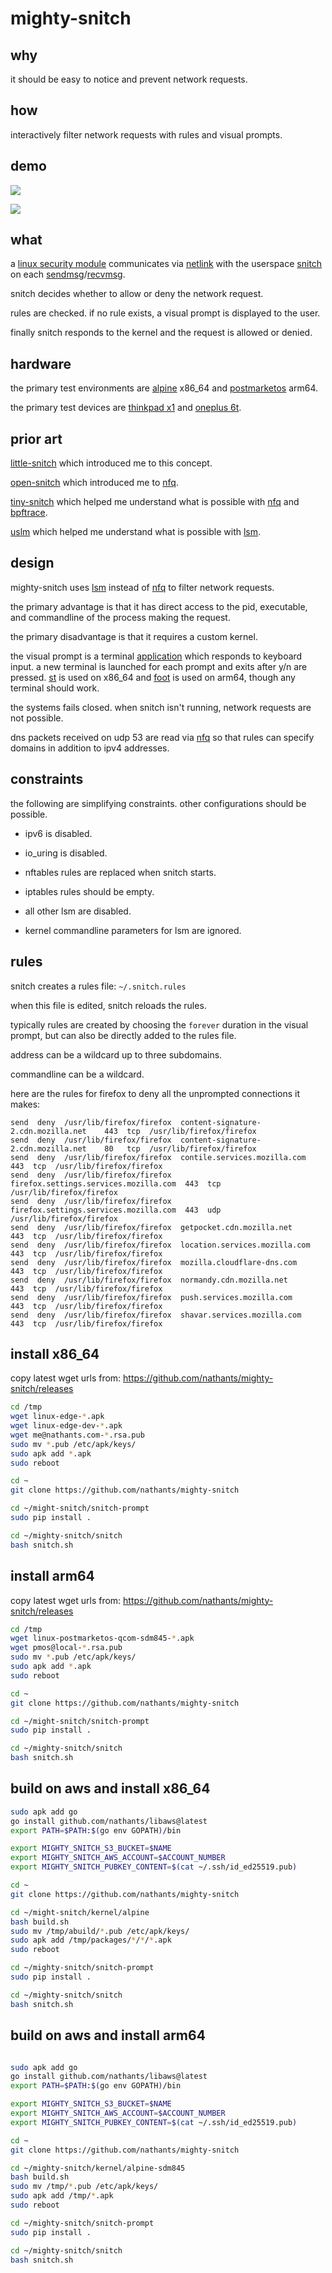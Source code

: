 # mighty-snitch

## why

it should be easy to notice and prevent network requests.

## how

interactively filter network requests with rules and visual prompts.

## demo

![](https://github.com/nathants/mighty-snitch/raw/master/demo.gif)

![](https://github.com/nathants/mighty-snitch/raw/master/mobile.jpg)

## what

a [linux security module](https://www.kernel.org/doc/html/latest/security/lsm.html) communicates via [netlink](https://man7.org/linux/man-pages/man7/netlink.7.html) with the userspace [snitch](https://github.com/nathants/mighty-snitch/blob/master/snitch/snitch.c) on each [sendmsg](https://man7.org/linux/man-pages/man3/sendmsg.3p.html)/[recvmsg](https://man7.org/linux/man-pages/man3/recvmsg.3p.html).

snitch decides whether to allow or deny the network request.

rules are checked. if no rule exists, a visual prompt is displayed to the user.

finally snitch responds to the kernel and the request is allowed or denied.

## hardware

the primary test environments are [alpine](https://alpinelinux.org/) x86_64 and [postmarketos](https://postmarketos.org/) arm64.

the primary test devices are [thinkpad x1](https://www.lenovo.com/us/en/c/laptops/thinkpad/thinkpadx1) and [oneplus 6t](https://www.oneplus.com/6t).

## prior art

[little-snitch](https://www.obdev.at/products/littlesnitch/index.html) which introduced me to this concept.

[open-snitch](https://github.com/evilsocket/opensnitch) which introduced me to [nfq](https://www.netfilter.org/projects/libnetfilter_queue/).

[tiny-snitch](https://github.com/nathants/tinysnitch) which helped me understand what is possible with [nfq](https://www.netfilter.org/projects/libnetfilter_queue/) and [bpftrace](https://github.com/iovisor/bpftrace).

[uslm](https://github.com/argussecurity/ulsm) which helped me understand what is possible with [lsm](https://www.kernel.org/doc/html/latest/security/lsm.html).

## design

mighty-snitch uses [lsm](https://www.kernel.org/doc/html/latest/security/lsm.html) instead of [nfq](https://www.netfilter.org/projects/libnetfilter_queue/) to filter network requests.

the primary advantage is that it has direct access to the pid, executable, and commandline of the process making the request.

the primary disadvantage is that it requires a custom kernel.

the visual prompt is a terminal [application](https://github.com/nathants/mighty-snitch/blob/master/snitch-prompt/snitch-prompt) which responds to keyboard input. a new terminal is launched for each prompt and exits after y/n are pressed. [st](https://st.suckless.org/) is used on x86_64 and [foot](https://codeberg.org/dnkl/foot) is used on arm64, though any terminal should work.

the systems fails closed. when snitch isn't running, network requests are not possible.

dns packets received on udp 53 are read via [nfq](https://www.netfilter.org/projects/libnetfilter_queue/) so that rules can specify domains in addition to ipv4 addresses.

## constraints

the following are simplifying constraints. other configurations should be possible.

- ipv6 is disabled.

- io_uring is disabled.

- nftables rules are replaced when snitch starts.

- iptables rules should be empty.

- all other lsm are disabled.

- kernel commandline parameters for lsm are ignored.

## rules

snitch creates a rules file: `~/.snitch.rules`

when this file is edited, snitch reloads the rules.

typically rules are created by choosing the `forever` duration in the visual prompt, but can also be directly added to the rules file.

address can be a wildcard up to three subdomains.

commandline can be a wildcard.

here are the rules for firefox to deny all the unprompted connections it makes:

```
send  deny  /usr/lib/firefox/firefox  content-signature-2.cdn.mozilla.net    443  tcp  /usr/lib/firefox/firefox
send  deny  /usr/lib/firefox/firefox  content-signature-2.cdn.mozilla.net    80   tcp  /usr/lib/firefox/firefox
send  deny  /usr/lib/firefox/firefox  contile.services.mozilla.com           443  tcp  /usr/lib/firefox/firefox
send  deny  /usr/lib/firefox/firefox  firefox.settings.services.mozilla.com  443  tcp  /usr/lib/firefox/firefox
send  deny  /usr/lib/firefox/firefox  firefox.settings.services.mozilla.com  443  udp  /usr/lib/firefox/firefox
send  deny  /usr/lib/firefox/firefox  getpocket.cdn.mozilla.net              443  tcp  /usr/lib/firefox/firefox
send  deny  /usr/lib/firefox/firefox  location.services.mozilla.com          443  tcp  /usr/lib/firefox/firefox
send  deny  /usr/lib/firefox/firefox  mozilla.cloudflare-dns.com             443  tcp  /usr/lib/firefox/firefox
send  deny  /usr/lib/firefox/firefox  normandy.cdn.mozilla.net               443  tcp  /usr/lib/firefox/firefox
send  deny  /usr/lib/firefox/firefox  push.services.mozilla.com              443  tcp  /usr/lib/firefox/firefox
send  deny  /usr/lib/firefox/firefox  shavar.services.mozilla.com            443  tcp  /usr/lib/firefox/firefox
```

## install x86_64

copy latest wget urls from: https://github.com/nathants/mighty-snitch/releases

```bash
cd /tmp
wget linux-edge-*.apk
wget linux-edge-dev-*.apk
wget me@nathants.com-*.rsa.pub
sudo mv *.pub /etc/apk/keys/
sudo apk add *.apk
sudo reboot

cd ~
git clone https://github.com/nathants/mighty-snitch

cd ~/might-snitch/snitch-prompt
sudo pip install .

cd ~/mighty-snitch/snitch
bash snitch.sh
```

## install arm64

copy latest wget urls from: https://github.com/nathants/mighty-snitch/releases

```bash
cd /tmp
wget linux-postmarketos-qcom-sdm845-*.apk
wget pmos@local-*.rsa.pub
sudo mv *.pub /etc/apk/keys/
sudo apk add *.apk
sudo reboot

cd ~
git clone https://github.com/nathants/mighty-snitch

cd ~/might-snitch/snitch-prompt
sudo pip install .

cd ~/mighty-snitch/snitch
bash snitch.sh
```

## build on aws and install x86_64

```bash
sudo apk add go
go install github.com/nathants/libaws@latest
export PATH=$PATH:$(go env GOPATH)/bin

export MIGHTY_SNITCH_S3_BUCKET=$NAME
export MIGHTY_SNITCH_AWS_ACCOUNT=$ACCOUNT_NUMBER
export MIGHTY_SNITCH_PUBKEY_CONTENT=$(cat ~/.ssh/id_ed25519.pub)

cd ~
git clone https://github.com/nathants/mighty-snitch

cd ~/might-snitch/kernel/alpine
bash build.sh
sudo mv /tmp/abuild/*.pub /etc/apk/keys/
sudo apk add /tmp/packages/*/*/*.apk
sudo reboot

cd ~/mighty-snitch/snitch-prompt
sudo pip install .

cd ~/mighty-snitch/snitch
bash snitch.sh
```

## build on aws and install arm64

```bash

sudo apk add go
go install github.com/nathants/libaws@latest
export PATH=$PATH:$(go env GOPATH)/bin

export MIGHTY_SNITCH_S3_BUCKET=$NAME
export MIGHTY_SNITCH_AWS_ACCOUNT=$ACCOUNT_NUMBER
export MIGHTY_SNITCH_PUBKEY_CONTENT=$(cat ~/.ssh/id_ed25519.pub)

cd ~
git clone https://github.com/nathants/mighty-snitch

cd ~/mighty-snitch/kernel/alpine-sdm845
bash build.sh
sudo mv /tmp/*.pub /etc/apk/keys/
sudo apk add /tmp/*.apk
sudo reboot

cd ~/mighty-snitch/snitch-prompt
sudo pip install .

cd ~/mighty-snitch/snitch
bash snitch.sh
```
